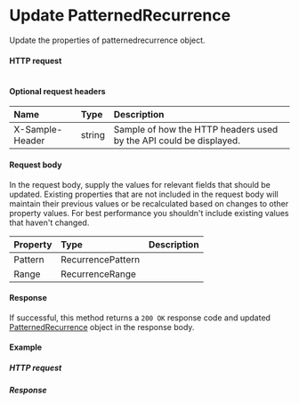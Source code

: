 # Update PatternedRecurrence

Update the properties of patternedrecurrence object.
#### HTTP request
```http

```

#### Optional request headers
| Name       | Type | Description|
|:-----------|:------|:----------|
| X-Sample-Header  | string  | Sample of how the HTTP headers used by the API could be displayed.|

#### Request body
In the request body, supply the values for relevant fields that should be updated. Existing properties that are not included in the request body will maintain their previous values or be recalculated based on changes to other property values. For best performance you shouldn't include existing values that haven't changed.

| Property	   | Type	|Description|
|:---------------|:--------|:----------|
|Pattern|RecurrencePattern||
|Range|RecurrenceRange||

#### Response
If successful, this method returns a `200 OK` response code and updated [PatternedRecurrence](../resources/patternedrecurrence.md) object in the response body.
#### Example
##### HTTP request
##### Response
